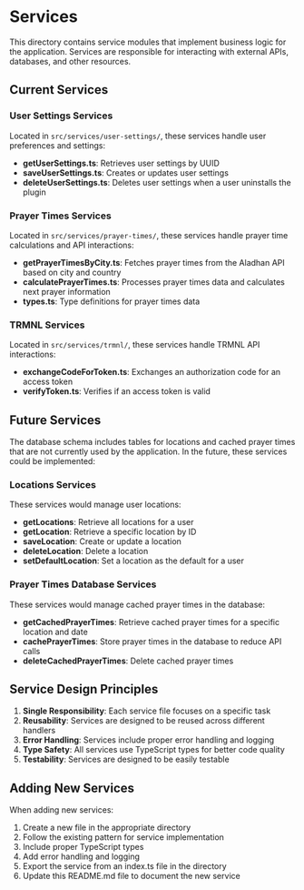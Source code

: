 # Services

This directory contains service modules that implement business logic for the application. Services are responsible for interacting with external APIs, databases, and other resources.

## Current Services

### User Settings Services

Located in `src/services/user-settings/`, these services handle user preferences and settings:

- **getUserSettings.ts**: Retrieves user settings by UUID
- **saveUserSettings.ts**: Creates or updates user settings
- **deleteUserSettings.ts**: Deletes user settings when a user uninstalls the plugin

### Prayer Times Services

Located in `src/services/prayer-times/`, these services handle prayer time calculations and API interactions:

- **getPrayerTimesByCity.ts**: Fetches prayer times from the Aladhan API based on city and country
- **calculatePrayerTimes.ts**: Processes prayer times data and calculates next prayer information
- **types.ts**: Type definitions for prayer times data

### TRMNL Services

Located in `src/services/trmnl/`, these services handle TRMNL API interactions:

- **exchangeCodeForToken.ts**: Exchanges an authorization code for an access token
- **verifyToken.ts**: Verifies if an access token is valid

## Future Services

The database schema includes tables for locations and cached prayer times that are not currently used by the application. In the future, these services could be implemented:

### Locations Services

These services would manage user locations:

- **getLocations**: Retrieve all locations for a user
- **getLocation**: Retrieve a specific location by ID
- **saveLocation**: Create or update a location
- **deleteLocation**: Delete a location
- **setDefaultLocation**: Set a location as the default for a user

### Prayer Times Database Services

These services would manage cached prayer times in the database:

- **getCachedPrayerTimes**: Retrieve cached prayer times for a specific location and date
- **cachePrayerTimes**: Store prayer times in the database to reduce API calls
- **deleteCachedPrayerTimes**: Delete cached prayer times

## Service Design Principles

1. **Single Responsibility**: Each service file focuses on a specific task
2. **Reusability**: Services are designed to be reused across different handlers
3. **Error Handling**: Services include proper error handling and logging
4. **Type Safety**: All services use TypeScript types for better code quality
5. **Testability**: Services are designed to be easily testable

## Adding New Services

When adding new services:

1. Create a new file in the appropriate directory
2. Follow the existing pattern for service implementation
3. Include proper TypeScript types
4. Add error handling and logging
5. Export the service from an index.ts file in the directory
6. Update this README.md file to document the new service
